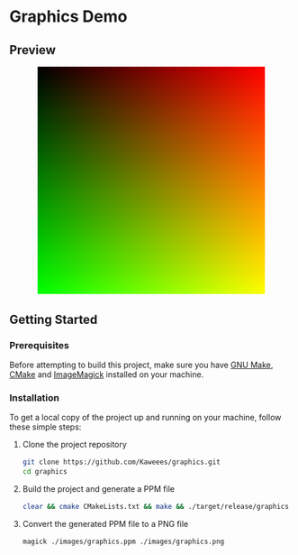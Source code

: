 # Graphics Demo

<!-- PROJECT PREVIEW -->
## Preview
<p align="center">
  <img src="images/graphics.png"
  width = "80%"
  alt = "Current capabilities of the raytracer."
  />
</p>

<!-- GETTING STARTED -->
## Getting Started

### Prerequisites

Before attempting to build this project, make sure you have [GNU Make](https://www.gnu.org/software/make/), [CMake](https://cmake.org) and [ImageMagick](https://imagemagick.org/index.php) installed on your machine.

### Installation

To get a local copy of the project up and running on your machine, follow these simple steps:

1. Clone the project repository
   ```sh
   git clone https://github.com/Kaweees/graphics.git
   cd graphics
   ```
2. Build the project and generate a PPM file
   ```sh
   clear && cmake CMakeLists.txt && make && ./target/release/graphics > ./images/graphics.ppm
   ```
3. Convert the generated PPM file to a PNG file
   ```sh
   magick ./images/graphics.ppm ./images/graphics.png
   ```